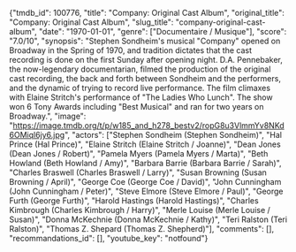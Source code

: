 {"tmdb_id": 100776, "title": "Company: Original Cast Album", "original_title": "Company: Original Cast Album", "slug_title": "company-original-cast-album", "date": "1970-01-01", "genre": ["Documentaire / Musique"], "score": "7.0/10", "synopsis": "Stephen Sondheim's musical \"Company\" opened on Broadway in the Spring of 1970, and tradition dictates that the cast recording is done on the first Sunday after opening night. D.A. Pennebaker, the now-legendary documentarian, filmed the production of the original cast recording, the back and forth between Sondheim and the performers, and the dynamic of trying to record live performance. The film climaxes with Elaine Stritch's performance of \"The Ladies Who Lunch\". The show won 6 Tony Awards including \"Best Musical\" and ran for two years on Broadway.", "image": "https://image.tmdb.org/t/p/w185_and_h278_bestv2/ropG8u3VlmmYv8NKd6OMiql6jy6.jpg", "actors": ["Stephen Sondheim (Stephen Sondheim)", "Hal Prince (Hal Prince)", "Elaine Stritch (Elaine Stritch / Joanne)", "Dean Jones (Dean Jones / Robert)", "Pamela Myers (Pamela Myers / Marta)", "Beth Howland (Beth Howland / Amy)", "Barbara Barrie (Barbara Barrie / Sarah)", "Charles Braswell (Charles Braswell / Larry)", "Susan Browning (Susan Browning / April)", "George Coe (George Coe / David)", "John Cunningham (John Cunningham / Peter)", "Steve Elmore (Steve Elmore / Paul)", "George Furth (George Furth)", "Harold Hastings (Harold Hastings)", "Charles Kimbrough (Charles Kimbrough / Harry)", "Merle Louise (Merle Louise / Susan)", "Donna McKechnie (Donna McKechnie / Kathy)", "Teri Ralston (Teri Ralston)", "Thomas Z. Shepard (Thomas Z. Shepherd)"], "comments": [], "recommandations_id": [], "youtube_key": "notfound"}